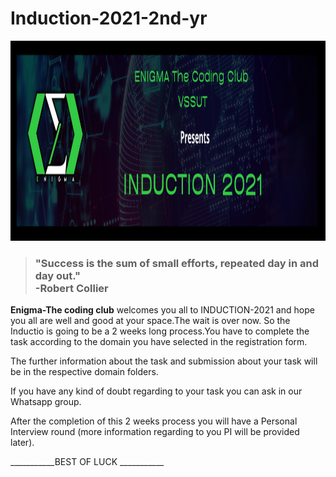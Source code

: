 # Induction-2021-2nd-yr
<img src="induction banner.png" height="320px"> <br>

>### "Success is the sum of small efforts, repeated day in and day out."<br> **-Robert Collier**
**Enigma-The coding club** welcomes you all to INDUCTION-2021 and hope you all are well and good at your space.The wait is over now.
So the Inductio is going to be a 2 weeks long process.You have to complete the task according to the domain you have selected in the registration form.

The further information about the task and submission about your task will be in the respective domain folders.

If you have any kind of doubt regarding to your task you can ask in our Whatsapp group.

After the completion of this 2 weeks process you will have a Personal Interview round (more information regarding to you PI will be provided later).

___________BEST OF LUCK ___________

